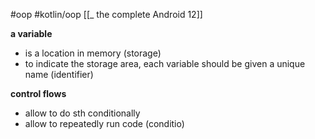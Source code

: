 #oop  #kotlin/oop 
[[_ the complete Android 12]]

**a variable** 
- is a location in memory (storage)
- to indicate the storage area, each variable should be given a unique name (identifier)

**control flows**
- allow to do sth conditionally
- allow to repeatedly run code (conditio)








